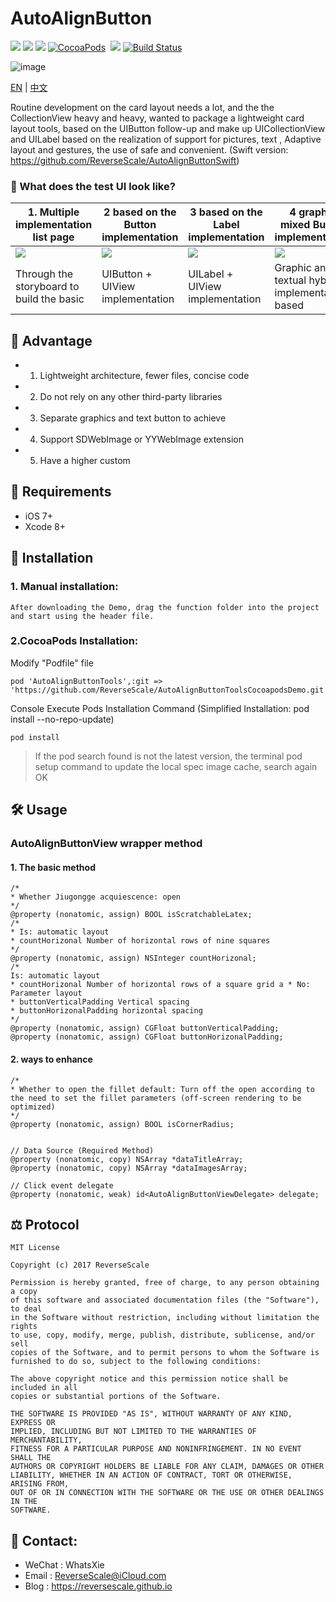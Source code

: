 # AutoAlignButton

![](https://img.shields.io/badge/platform-iOS-red.svg) 
![](https://img.shields.io/badge/language-Objective--C-orange.svg) 
![](https://img.shields.io/badge/download-791K-brightgreen.svg)
[![CocoaPods](http://img.shields.io/cocoapods/v/AutoAlignButtonTools.svg?style=flat)](http://cocoapods.org/pods/AutoAlignButtonTools)&nbsp;
![](https://img.shields.io/badge/license-MIT%20License-brightgreen.svg) 
[![Build Status](https://travis-ci.org/ReverseScale/AutoAlignButton.svg?branch=master)](https://travis-ci.org/ReverseScale/AutoAlignButton.svg?branch=master)

![image](http://og1yl0w9z.bkt.clouddn.com/17-6-30/11846761.jpg)

[EN](https://github.com/ReverseScale/AutoAlignButton) | [中文](https://github.com/ReverseScale/AutoAlignButton/blob/master/README_zh.md)

Routine development on the card layout needs a lot, and the the CollectionView heavy and heavy, wanted to package a lightweight card layout tools, based on the UIButton follow-up and make up UICollectionView and UILabel based on the realization of support for pictures, text , Adaptive layout and gestures, the use of safe and convenient.
(Swift version: https://github.com/ReverseScale/AutoAlignButtonSwift)

### 🎨 What does the test UI look like?

| 1. Multiple implementation list page | 2 based on the Button implementation | 3 based on the Label implementation | 4 graphic mixed Button implementation |
| ------------- | ------------- | ------------- | ------------- | 
| ![](http://og1yl0w9z.bkt.clouddn.com/18-3-15/96183113.jpg) | ![](http://og1yl0w9z.bkt.clouddn.com/18-3-15/79297328.jpg) | ![](http://og1yl0w9z.bkt.clouddn.com/18-3-15/48664315.jpg) | ![](http://og1yl0w9z.bkt.clouddn.com/18-3-15/18178223.jpg) |
| Through the storyboard to build the basic | UIButton + UIView implementation | UILabel + UIView implementation | Graphic and textual hybrid implementation based |

## 🚀 Advantage 
* 1. Lightweight architecture, fewer files, concise code
* 2. Do not rely on any other third-party libraries
* 3. Separate graphics and text button to achieve
* 4. Support SDWebImage or YYWebImage extension
* 5. Have a higher custom

## 🤖 Requirements 
* iOS 7+
* Xcode 8+

## 🎯 Installation
### 1. Manual installation:
`After downloading the Demo, drag the function folder into the project and start using the header file. `
### 2.CocoaPods Installation:
Modify "Podfile" file
```
pod 'AutoAlignButtonTools',:git => 'https://github.com/ReverseScale/AutoAlignButtonToolsCocoapodsDemo.git'
```
Console Execute Pods Installation Command (Simplified Installation: pod install --no-repo-update)
```
pod install
```
> If the pod search found is not the latest version, the terminal pod setup command to update the local spec image cache, search again OK

##  🛠 Usage
### AutoAlignButtonView wrapper method
#### 1. The basic method
```objc
/*
* Whether Jiugongge acquiescence: open
*/
@property (nonatomic, assign) BOOL isScratchableLatex;
/*
* Is: automatic layout
* countHorizonal Number of horizontal rows of nine squares
*/
@property (nonatomic, assign) NSInteger countHorizonal;
/*
Is: automatic layout
* countHorizonal Number of horizontal rows of a square grid a * No: Parameter layout
* buttonVerticalPadding Vertical spacing
* buttonHorizonalPadding horizontal spacing
*/
@property (nonatomic, assign) CGFloat buttonVerticalPadding;
@property (nonatomic, assign) CGFloat buttonHorizonalPadding;

```
#### 2. ways to enhance

```objc
/*
* Whether to open the fillet default: Turn off the open according to the need to set the fillet parameters (off-screen rendering to be optimized)
*/
@property (nonatomic, assign) BOOL isCornerRadius;


// Data Source (Required Method)
@property (nonatomic, copy) NSArray *dataTitleArray;
@property (nonatomic, copy) NSArray *dataImagesArray;

// Click event delegate
@property (nonatomic, weak) id<AutoAlignButtonViewDelegate> delegate;

```


## ⚖ Protocol
```
MIT License

Copyright (c) 2017 ReverseScale

Permission is hereby granted, free of charge, to any person obtaining a copy
of this software and associated documentation files (the "Software"), to deal
in the Software without restriction, including without limitation the rights
to use, copy, modify, merge, publish, distribute, sublicense, and/or sell
copies of the Software, and to permit persons to whom the Software is
furnished to do so, subject to the following conditions:

The above copyright notice and this permission notice shall be included in all
copies or substantial portions of the Software.

THE SOFTWARE IS PROVIDED "AS IS", WITHOUT WARRANTY OF ANY KIND, EXPRESS OR
IMPLIED, INCLUDING BUT NOT LIMITED TO THE WARRANTIES OF MERCHANTABILITY,
FITNESS FOR A PARTICULAR PURPOSE AND NONINFRINGEMENT. IN NO EVENT SHALL THE
AUTHORS OR COPYRIGHT HOLDERS BE LIABLE FOR ANY CLAIM, DAMAGES OR OTHER
LIABILITY, WHETHER IN AN ACTION OF CONTRACT, TORT OR OTHERWISE, ARISING FROM,
OUT OF OR IN CONNECTION WITH THE SOFTWARE OR THE USE OR OTHER DEALINGS IN THE
SOFTWARE.
```

##  😬 Contact:
* WeChat : WhatsXie
* Email : ReverseScale@iCloud.com
* Blog : https://reversescale.github.io
